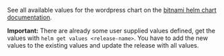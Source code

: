 See all available values for the wordpress chart on the [bitnami helm chart documentation](https://github.com/bitnami/charts/tree/main/bitnami/wordpress).

**Important:** There are already some user supplied values defined, get the values with `helm get values <release-name>`. You have to add the new values to the existing values and update the release with all values.
